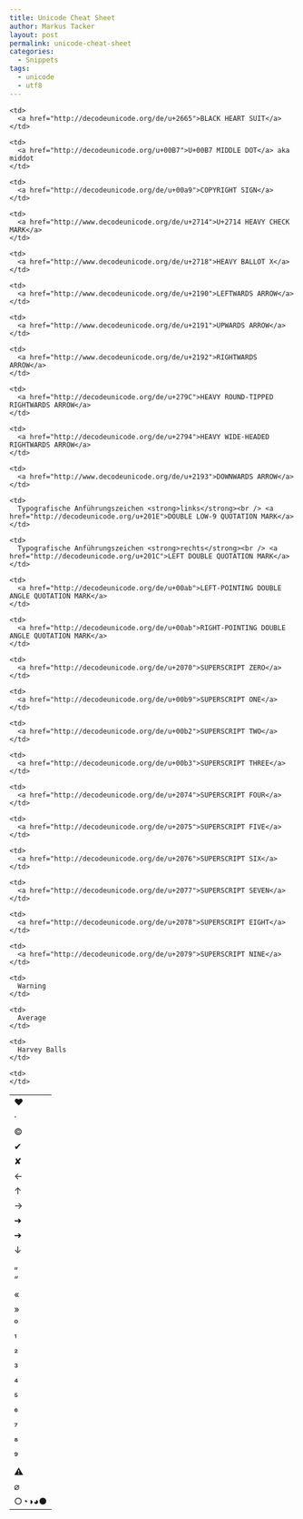 ```yaml
---
title: Unicode Cheat Sheet
author: Markus Tacker
layout: post
permalink: unicode-cheat-sheet
categories:
  - Snippets
tags:
  - unicode
  - utf8
---
```

<table>
  <tr>
    <td>
      ♥
    </td>
    
    <td>
      <a href="http://decodeunicode.org/de/u+2665">BLACK HEART SUIT</a>
    </td>
  </tr>
  
  <tr>
    <td>
      ·
    </td>
    
    <td>
      <a href="http://decodeunicode.org/u+00B7">U+00B7 MIDDLE DOT</a> aka middot
    </td>
  </tr>
  
  <tr>
    <td>
      ©
    </td>
    
    <td>
      <a href="http://decodeunicode.org/de/u+00a9">COPYRIGHT SIGN</a>
    </td>
  </tr>
  
  <tr>
    <td>
      ✔
    </td>
    
    <td>
      <a href="http://www.decodeunicode.org/de/u+2714">U+2714 HEAVY CHECK MARK</a>
    </td>
  </tr>
  
  <tr>
    <td>
      ✘
    </td>
    
    <td>
      <a href="http://www.decodeunicode.org/de/u+2718">HEAVY BALLOT X</a>
    </td>
  </tr>
  
  <tr>
    <td>
      ←
    </td>
    
    <td>
      <a href="http://www.decodeunicode.org/de/u+2190">LEFTWARDS ARROW</a>
    </td>
  </tr>
  
  <tr>
    <td>
      ↑
    </td>
    
    <td>
      <a href="http://www.decodeunicode.org/de/u+2191">UPWARDS ARROW</a>
    </td>
  </tr>
  
  <tr>
    <td>
      →
    </td>
    
    <td>
      <a href="http://www.decodeunicode.org/de/u+2192">RIGHTWARDS ARROW</a>
    </td>
  </tr>
  
  <tr>
    <td>
      ➜
    </td>
    
    <td>
      <a href="http://decodeunicode.org/de/u+279C">HEAVY ROUND-TIPPED RIGHTWARDS ARROW</a>
    </td>
  </tr>
  
  <tr>
    <td>
      ➔
    </td>
    
    <td>
      <a href="http://decodeunicode.org/de/u+2794">HEAVY WIDE-HEADED RIGHTWARDS ARROW</a>
    </td>
  </tr>
  
  <tr>
    <td>
      ↓
    </td>
    
    <td>
      <a href="http://www.decodeunicode.org/de/u+2193">DOWNWARDS ARROW</a>
    </td>
  </tr>
  
  <tr>
    <td>
      „
    </td>
    
    <td>
      Typografische Anführungszeichen <strong>links</strong><br /> <a href="http://decodeunicode.org/u+201E">DOUBLE LOW-9 QUOTATION MARK</a>
    </td>
  </tr>
  
  <tr>
    <td>
      “
    </td>
    
    <td>
      Typografische Anführungszeichen <strong>rechts</strong><br /> <a href="http://decodeunicode.org/u+201C">LEFT DOUBLE QUOTATION MARK</a>
    </td>
  </tr>
  
  <tr>
    <td>
      «
    </td>
    
    <td>
      <a href="http://decodeunicode.org/de/u+00ab">LEFT-POINTING DOUBLE ANGLE QUOTATION MARK</a>
    </td>
  </tr>
  
  <tr>
    <td>
      »
    </td>
    
    <td>
      <a href="http://decodeunicode.org/de/u+00ab">RIGHT-POINTING DOUBLE ANGLE QUOTATION MARK</a>
    </td>
  </tr>
  
  <tr>
    <td>
      ⁰
    </td>
    
    <td>
      <a href="http://decodeunicode.org/de/u+2070">SUPERSCRIPT ZERO</a>
    </td>
  </tr>
  
  <tr>
    <td>
      ¹
    </td>
    
    <td>
      <a href="http://decodeunicode.org/de/u+00b9">SUPERSCRIPT ONE</a>
    </td>
  </tr>
  
  <tr>
    <td>
      ²
    </td>
    
    <td>
      <a href="http://decodeunicode.org/de/u+00b2">SUPERSCRIPT TWO</a>
    </td>
  </tr>
  
  <tr>
    <td>
      ³
    </td>
    
    <td>
      <a href="http://decodeunicode.org/de/u+00b3">SUPERSCRIPT THREE</a>
    </td>
  </tr>
  
  <tr>
    <td>
      ⁴
    </td>
    
    <td>
      <a href="http://decodeunicode.org/de/u+2074">SUPERSCRIPT FOUR</a>
    </td>
  </tr>
  
  <tr>
    <td>
      ⁵
    </td>
    
    <td>
      <a href="http://decodeunicode.org/de/u+2075">SUPERSCRIPT FIVE</a>
    </td>
  </tr>
  
  <tr>
    <td>
      ⁶
    </td>
    
    <td>
      <a href="http://decodeunicode.org/de/u+2076">SUPERSCRIPT SIX</a>
    </td>
  </tr>
  
  <tr>
    <td>
      ⁷
    </td>
    
    <td>
      <a href="http://decodeunicode.org/de/u+2077">SUPERSCRIPT SEVEN</a>
    </td>
  </tr>
  
  <tr>
    <td>
      ⁸
    </td>
    
    <td>
      <a href="http://decodeunicode.org/de/u+2078">SUPERSCRIPT EIGHT</a>
    </td>
  </tr>
  
  <tr>
    <td>
      ⁹
    </td>
    
    <td>
      <a href="http://decodeunicode.org/de/u+2079">SUPERSCRIPT NINE</a>
    </td>
  </tr>
  
  <tr>
    <td>
      ⚠
    </td>
    
    <td>
      Warning
    </td>
  </tr>
  
  <tr>
    <td>
      ⌀
    </td>
    
    <td>
      Average
    </td>
  </tr>
  
  <tr>
    <td>
      ○◔◑◕●
    </td>
    
    <td>
      Harvey Balls
    </td>
    
    <td>
    </td>
  </tr>
</table>
